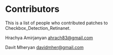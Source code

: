 # Contributors

This is a list of people who contributed patches to Checkbox_Detection_Retinanet.

Hrachya Amirjanyan  <ahrach83@gmail.com>

Davit Mheryan       <davidmher@gmail.com>
